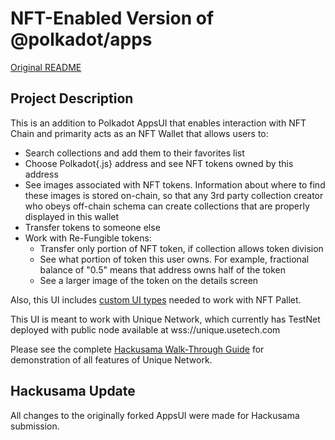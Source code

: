 # NFT-Enabled Version of @polkadot/apps

[Original README](https://github.com/polkadot-js/apps/blob/master/README.md)

## Project Description

This is an addition to Polkadot AppsUI that enables interaction with NFT Chain and primarity acts as an NFT Wallet that allows users to:
* Search collections and add them to their favorites list
* Choose Polkadot{.js} address and see NFT tokens owned by this address
* See images associated with NFT tokens. Information about where to find these images is stored on-chain, so that any 3rd party collection creator who obeys off-chain schema can create collections that are properly displayed in this wallet
* Transfer tokens to someone else
* Work with Re-Fungible tokens: 
  * Transfer only portion of NFT token, if collection allows token division
  * See what portion of token this user owns. For example, fractional balance of "0.5" means that address owns half of the token
  * See a larger image of the token on the details screen

Also, this UI includes [custom UI types](https://github.com/usetech-llc/nft_parachain#ui-custom-types) needed to work with NFT Pallet.

This UI is meant to work with Unique Network, which currently has TestNet deployed with public node available at wss://unique.usetech.com

Please see the complete [Hackusama Walk-Through Guide](https://github.com/usetech-llc/nft_parachain/blob/master/doc/hackusama_walk_through.md) for demonstration of all features of Unique Network.

## Hackusama Update

All changes to the originally forked AppsUI were made for Hackusama submission.